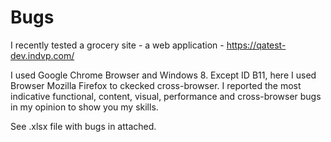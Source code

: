 # Bugs

I recently tested a grocery site - a web application - https://qatest-dev.indvp.com/

I used Google Chrome Browser and Windows 8. Except ID B11, here I used Browser Mozilla Firefox to ckecked cross-browser.
I reported the most indicative functional, content, visual, performance and cross-browser bugs in my opinion to show you my skills. 

See .xlsx file with bugs in attached.
